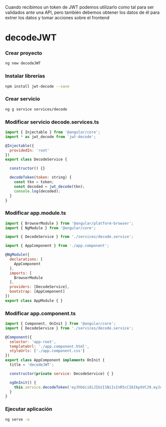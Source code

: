 Cuando recibimos un token de JWT podemos utilizarlo como tal para ser validados ante una API, pero también debemos obtener los datos de él para extrer los datos y tomar acciones sobre el frontend

# decodeJWT

### Crear proyecto
```bash
ng new decodeJWT
```

### Instalar librerías
```bash
npm install jwt-decode --save
```

### Crear servicio
```bash
ng g service services/decode
```

### Modificar servicio decode.services.ts
```javascript
import { Injectable } from '@angular/core';
import * as jwt_decode from 'jwt-decode';

@Injectable({
  providedIn: 'root'
})
export class DecodeService {

  constructor() {}

  decodeToken(token: string) {
    const tkn = token;
    const decoded = jwt_decode(tkn);
    console.log(decoded);
  }
}
```

### Modificar app.module.ts
```javascript
import { BrowserModule } from '@angular/platform-browser';
import { NgModule } from '@angular/core';

import { DecodeService } from './services/decode.service';

import { AppComponent } from './app.component';

@NgModule({
  declarations: [
    AppComponent
  ],
  imports: [
    BrowserModule
  ],
  providers: [DecodeService],
  bootstrap: [AppComponent]
})
export class AppModule { }
```

### Modificar app.component.ts
```javascript
import { Component, OnInit } from '@angular/core';
import { DecodeService } from './services/decode.service';

@Component({
  selector: 'app-root',
  templateUrl: './app.component.html',
  styleUrls: ['./app.component.css']
})
export class AppComponent implements OnInit {
  title = 'decodeJWT';

  constructor(private service: DecodeService) { }

  ngOnInit() {
    this.service.decodeToken('eyJhbGciOiJIUzI1NiIsInR5cCI6IkpXVCJ9.eyJodHRwOi8vc2NoZW1hcy54bWxzb2FwLm9yZy93cy8yMDA1LzA1L2lkZW50aXR5L2NsYWltcy9uYW1lIjoiZHVtbXkiLCJleHAiOjE1NjgyMDY2NjQsImlzcyI6Imh0dHBzOi8vbG9jYWxob3N0OjUwMDEiLCJhdWQiOiJodHRwczovL2xvY2FsaG9zdDo1MDAxIn0.CeHYum-0w4M8_7egCpE7C5-2-UmrVr2tc9oWb1kXfxs');
  }
}
```

### Ejecutar aplicación
```bash
ng serve -o
```
